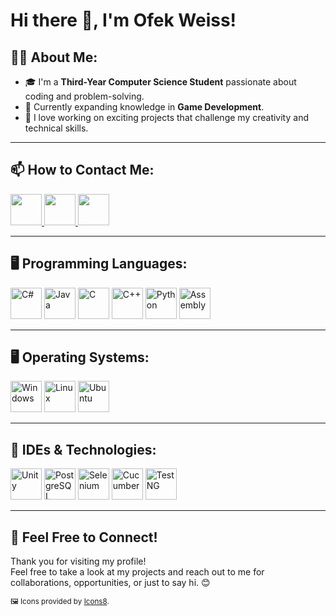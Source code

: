 # Hi there 👋, I'm Ofek Weiss!

## 🧑‍💻 About Me:
- 🎓 I'm a **Third-Year Computer Science Student** passionate about coding and problem-solving.
- 🌱 Currently expanding knowledge in **Game Development**.
- 🚀 I love working on exciting projects that challenge my creativity and technical skills.

---

## 📫 How to Contact Me:
<p align="left">
  <a href="https://linkedin.com/in/ofek-weiss">
    <img src="https://img.icons8.com/?size=100&id=13930&format=png&color=000000" width="50">
  </a>
  <a href="https://github.com/Ofek-Weiss">
    <img src="https://img.icons8.com/?size=100&id=AZOZNnY73haj&format=png&color=000000" width="50">
  </a>
  <a href="mailto:ofekweiss3@gmail.com">
    <img src="https://img.icons8.com/?size=100&id=P7UIlhbpWzZm&format=png&color=000000" width="50">
  </a>
</p>

---

## 🖥️ Programming Languages:
<p align="left">
  <img src="https://img.icons8.com/?size=100&id=55251&format=png&color=000000" width="50" title="C#">
  <img src="https://img.icons8.com/?size=100&id=13679&format=png&color=000000" width="50" title="Java">
  <img src="https://img.icons8.com/?size=100&id=40670&format=png&color=000000" width="50" title="C">
  <img src="https://img.icons8.com/?size=100&id=40669&format=png&color=000000" width="50" title="C++">
  <img src="https://img.icons8.com/?size=100&id=13441&format=png&color=000000" width="50" title="Python">
  <img src="https://img.icons8.com/?size=100&id=gVK745a4Vaur&format=png&color=000000" width="50" title="Assembly">
</p>

---

## 🖥️ Operating Systems:
<p align="left">
  <img src="https://img.icons8.com/?size=100&id=108792&format=png&color=000000" width="50" title="Windows">
  <img src="https://img.icons8.com/?size=100&id=HF4xGsjDERHf&format=png&color=000000" width="50" title="Linux">
  <img src="https://img.icons8.com/?size=100&id=63208&format=png&color=000000" width="50" title="Ubuntu">
</p>

---

## 🔧 IDEs & Technologies:
<p align="left">
  <img src="https://cdn.worldvectorlogo.com/logos/unity-69.svg" width="50" title="Unity">
  <img src="https://upload.wikimedia.org/wikipedia/commons/2/29/Postgresql_elephant.svg" width="50" title="PostgreSQL">
  <img src="https://img.icons8.com/?size=100&id=13679&format=png&color=000000" width="50" title="Selenium">
  <img src="https://img.icons8.com/?size=100&id=13679&format=png&color=000000" width="50" title="Cucumber">
  <img src="https://img.icons8.com/?size=100&id=13679&format=png&color=000000" width="50" title="TestNG">
</p>

---

## 💬 Feel Free to Connect!
Thank you for visiting my profile!  
Feel free to take a look at my projects and reach out to me for collaborations, opportunities, or just to say hi. 😊  

<sub>🖼️ Icons provided by <a href="https://icons8.com" target="_blank">Icons8</a>.</sub>
